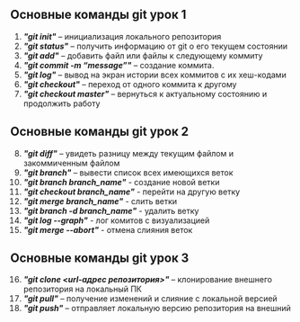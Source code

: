 ## **Основные команды git урок 1**
1. ***"git init"*** – инициализация локального репозитория
2. ***"git status"*** – получить информацию от git о его текущем состоянии
3. ***"git add"*** – добавить файл или файлы к следующему коммиту
4. ***"git commit -m “message”"*** – создание коммита.
5. ***"git log"*** – вывод на экран истории всех коммитов с их хеш-кодами
6. ***"git checkout"*** – переход от одного коммита к другому
7. ***"git checkout master"*** – вернуться к актуальному состоянию и продолжить работу

## **Основные команды git урок 2**
8. ***"git diff"*** – увидеть разницу между текущим файлом и закоммиченным файлом
9. ***"git branch"*** – вывести список всех имеющихся веток
10. ***"git branch branch_name"*** - создание новой ветки
11. ***"git checkout branch_name"*** - перейти на другую ветку
12. ***"git merge branch_name"*** - слить ветки
13. ***"git branch -d branch_name"*** - удалить ветку
14. ***"git log --graph"*** - лог комитов с визуализацией
15. ***"git merge --abort"*** - отмена слияния веток

## **Основные команды git урок 3**
16. ***"git clone <url-адрес репозитория>"*** – клонирование внешнего репозитория на  локальный ПК
17. ***"git pull"*** – получение изменений и слияние с локальной версией
18. ***"git push"*** – отправляет локальную версию репозитория на внешний
